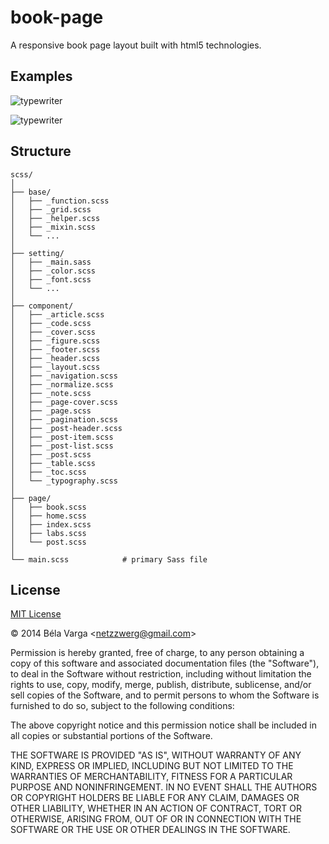 book-page
=========

A responsive book page layout built with html5 technologies.

Examples
-------

![typewriter](http://netzzwerg.github.io/book-page/images/typewriter-theme-v01.png)

![typewriter](http://netzzwerg.github.io/book-page/images/typewriter-theme-v02.png)

Structure
-------

    scss/
    │
    ├── base/
    │   ├── _function.scss
    │   ├── _grid.scss
    │   ├── _helper.scss
    │   ├── _mixin.scss
    │   └── ...
    │
    ├── setting/
    │   ├── _main.sass
    │   ├── _color.scss
    │   ├── _font.scss
    │   └── ...
    │
    ├── component/
    │   ├── _article.scss
    │   ├── _code.scss
    │   ├── _cover.scss
    │   ├── _figure.scss
    │   ├── _footer.scss
    │   ├── _header.scss
    │   ├── _layout.scss
    │   ├── _navigation.scss
    │   ├── _normalize.scss
    │   ├── _note.scss
    │   ├── _page-cover.scss
    │   ├── _page.scss
    │   ├── _pagination.scss
    │   ├── _post-header.scss
    │   ├── _post-item.scss
    │   ├── _post-list.scss
    │   ├── _post.scss
    │   ├── _table.scss
    │   ├── _toc.scss
    │   └── _typography.scss
    │
    ├── page/
    │   ├── book.scss
    │   ├── home.scss
    │   ├── index.scss
    │   ├── labs.scss
    │   └── post.scss
    │
    └── main.scss            # primary Sass file

License
-------

[MIT License](http://www.opensource.org/licenses/mit-license.php)

&copy; 2014 Béla Varga &lt;netzzwerg@gmail.com&gt;

Permission is hereby granted, free of charge, to any person obtaining a copy of this software and associated documentation files (the "Software"), to deal in the Software without restriction, including without limitation the rights to use, copy, modify, merge, publish, distribute, sublicense, and/or sell copies of the Software, and to permit persons to whom the Software is furnished to do so, subject to the following conditions:

The above copyright notice and this permission notice shall be included in all copies or substantial portions of the Software.

THE SOFTWARE IS PROVIDED "AS IS", WITHOUT WARRANTY OF ANY KIND, EXPRESS OR IMPLIED, INCLUDING BUT NOT LIMITED TO THE WARRANTIES OF MERCHANTABILITY, FITNESS FOR A PARTICULAR PURPOSE AND NONINFRINGEMENT. IN NO EVENT SHALL THE AUTHORS OR COPYRIGHT HOLDERS BE LIABLE FOR ANY CLAIM, DAMAGES OR OTHER LIABILITY, WHETHER IN AN ACTION OF CONTRACT, TORT OR OTHERWISE, ARISING FROM, OUT OF OR IN CONNECTION WITH THE SOFTWARE OR THE USE OR OTHER DEALINGS IN THE SOFTWARE.


